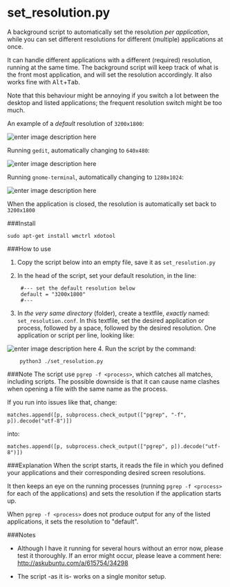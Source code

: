 # set_resolution.py

A background script to automatically set the resolution *per application*, while you can set different resolutions for different (multiple) applications at once.

It can handle different applications with a different (required) resolution, running at the same time. The background script will keep track of what is the front most application, and will set the resolution accordingly. It also works fine with <kbd>Alt</kbd>+<kbd>Tab</kbd>.

Note that this behaviour might be annoying if you switch a lot between the desktop and listed applications; the frequent resolution switch might be too much.

An example of a *default* resolution of `3200x1800`:

![enter image description here][1]

Running `gedit`, automatically changing to `640x480`:

![enter image description here][2]

Running `gnome-terminal`, automatically changing to `1280x1024`:

![enter image description here][3]

When the application is closed, the resolution is automatically set back to `3200x1800`

###Install

    sudo apt-get install wmctrl xdotool

###How to use
1. Copy the script below into an empty file, save it as `set_resolution.py`
2. In the head of the script, set your default resolution, in the line:

        #--- set the default resolution below
        default = "3200x1800"
        #---

3. In *the very same directory* (folder), create a textfile, *exactly* named: `set_resolution.conf`. In this textfile, set the desired application or process, followed by a space, followed by the desired resolution. One application or script per line, looking like:

 ![enter image description here][4]
4. Run the script by the command:

        python3 ./set_resolution.py

###Note
The script use `pgrep -f <process>`, which catches all matches, including scripts. The possible downside is that it can cause name clashes when opening a file with the same name as the process.

If you run into issues like that, change:

    matches.append([p, subprocess.check_output(["pgrep", "-f", p]).decode("utf-8")])

into:

    matches.append([p, subprocess.check_output(["pgrep", p]).decode("utf-8")])

###Explanation
When the script starts, it reads the file in which you defined your applications and their corresponding desired screen resolutions.

It then keeps an eye on the running processes (running `pgrep -f <process>` for each of the applications) and sets the resolution if the application starts up.

When `pgrep -f <process>` does not produce output for any of the listed applications, it sets the resolution to "default".


###Notes
- Although I have it running for several hours without an error now, please test it thoroughly. If an error might occur, please leave a comment here: http://askubuntu.com/a/615754/34298
- The script -as it is- works on a single monitor setup.


  [1]: http://i.stack.imgur.com/sFVis.png
  [2]: http://i.stack.imgur.com/WKCCH.png
  [3]: http://i.stack.imgur.com/eM6Wh.png
  [4]: http://i.stack.imgur.com/ppvfe.png
